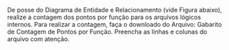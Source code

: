 De posse do Diagrama de Entidade e Relacionamento (vide Figura abaixo), realize a contagem dos pontos por função para os arquivos lógicos internos.
Para realizar a contagem, faça o downloado do Arquivo: Gabarito de Contagem de Pontos por Função. Preencha as linhas e colunas do arquivo com atenção.
